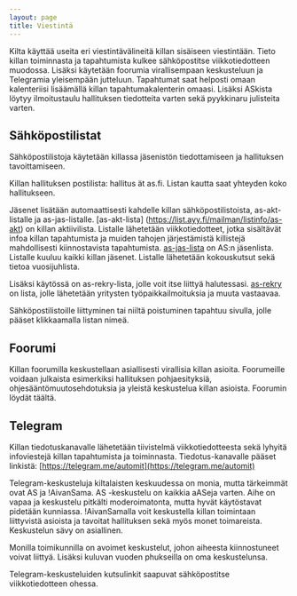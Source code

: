 ```yaml
---
layout: page
title: Viestintä
---
```

Kilta käyttää useita eri viestintävälineitä killan sisäiseen viestintään. Tieto killan toiminnasta ja tapahtumista kulkee sähköpostitse viikkotiedotteen muodossa. Lisäksi käytetään foorumia virallisempaan keskusteluun ja Telegramia yleisempään jutteluun. Tapahtumat saat helposti omaan kalenteriisi lisäämällä killan tapahtumakalenterin omaasi. Lisäksi ASkista löytyy ilmoitustaulu hallituksen tiedotteita varten sekä pyykkinaru julisteita varten.

## Sähköpostilistat

Sähköpostilistoja käytetään killassa jäsenistön tiedottamiseen ja hallituksen tavoittamiseen.

Killan hallituksen postilista: hallitus ät as.fi. Listan kautta saat yhteyden koko hallitukseen.

Jäsenet lisätään automaattisesti kahdelle killan sähköpostilistoista, as-akt-listalle ja as-jas-listalle. 
[as-akt-lista] (https://list.ayy.fi/mailman/listinfo/as-akt) on killan aktiivilista. Listalle lähetetään viikkotiedotteet, jotka sisältävät infoa killan tapahtumista ja muiden tahojen järjestämistä killistejä mahdollisesti kiinnostavista tapahtumista. 
[as-jas-lista](https://list.ayy.fi/mailman/listinfo/as-jas) on AS:n jäsenlista. Listalle kuuluu kaikki killan jäsenet. Listalle lähetetään kokouskutsut sekä tietoa vuosijuhlista.

Lisäksi käytössä on as-rekry-lista, jolle voit itse liittyä halutessasi. [as-rekry](https://list.ayy.fi/mailman/listinfo/as-rekry) on lista, jolle lähetetään yritysten työpaikkailmoituksia ja muuta vastaavaa.

Sähköpostilistoille liittyminen tai niiltä poistuminen tapahtuu sivulla, jolle pääset klikkaamalla listan nimeä.

## Foorumi

Killan foorumilla keskustellaan asiallisesti virallisia killan asioita. Foorumeille voidaan julkaista esimerkiksi hallituksen pohjaesityksiä, ohjesääntömuutosehdotuksia ja yleistä keskustelua killan asioista. Foorumin löydät täältä.

## Telegram

Killan tiedotuskanavalle lähetetään tiivistelmä viikkotiedotteesta sekä lyhyitä infoviestejä killan tapahtumista ja toiminnasta. Tiedotus-kanavalle pääset linkistä: [https://telegram.me/automit](https://telegram.me/automit)

Telegram-keskusteluja kiltalaisten keskuudessa on monia, mutta tärkeimmät ovat AS ja !AivanSama. AS -keskustelu on kaikkia aASeja varten. Aihe on vapaa ja keskustelu pitkälti moderoimatonta, mutta hyvät käytöstavat pidetään kunniassa. !AivanSamalla voit keskustella killan toimintaan liittyvistä asioista ja tavoitat hallituksen sekä myös monet toimareista. Keskustelun sävy on asiallinen.

Monilla toimikunnilla on avoimet keskustelut, johon aiheesta kiinnostuneet voivat liittyä. Lisäksi kuluvan vuoden phukseilla on oma keskustelunsa.

Telegram-keskusteluiden kutsulinkit saapuvat sähköpostitse viikkotiedotteen ohessa.
